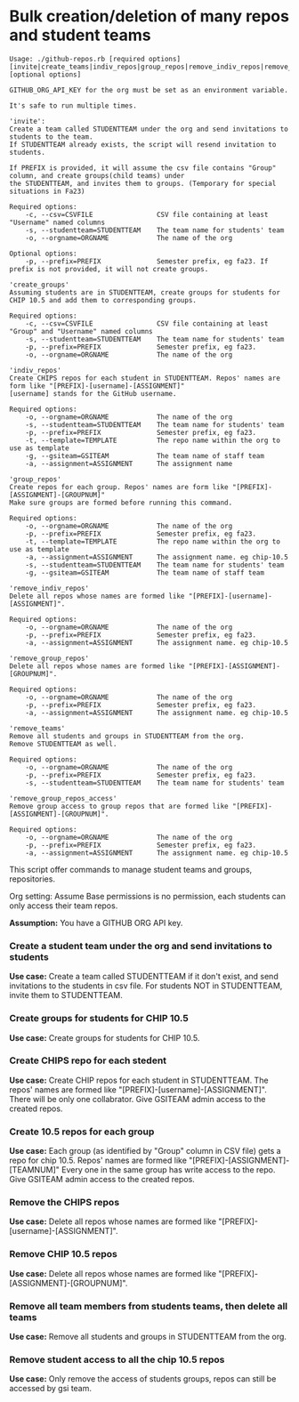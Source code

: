 # Bulk creation/deletion of many repos and student teams

```
Usage: ./github-repos.rb [required options] [invite|create_teams|indiv_repos|group_repos|remove_indiv_repos|remove_group_repos|remove_teams|remove_group_repos_access] [optional options]

GITHUB_ORG_API_KEY for the org must be set as an environment variable.

It's safe to run multiple times.

'invite':
Create a team called STUDENTTEAM under the org and send invitations to students to the team.
If STUDENTTEAM already exists, the script will resend invitation to students.

If PREFIX is provided, it will assume the csv file contains "Group" column, and create groups(child teams) under 
the STUDENTTEAM, and invites them to groups. (Temporary for special situations in Fa23)

Required options:
    -c, --csv=CSVFILE                CSV file containing at least "Username" named columns
    -s, --studentteam=STUDENTTEAM    The team name for students' team
    -o, --orgname=ORGNAME            The name of the org

Optional options:
    -p, --prefix=PREFIX              Semester prefix, eg fa23. If prefix is not provided, it will not create groups.

'create_groups'
Assuming students are in STUDENTTEAM, create groups for students for CHIP 10.5 and add them to corresponding groups.

Required options:
    -c, --csv=CSVFILE                CSV file containing at least "Group" and "Username" named columns
    -s, --studentteam=STUDENTTEAM    The team name for students' team
    -p, --prefix=PREFIX              Semester prefix, eg fa23.
    -o, --orgname=ORGNAME            The name of the org

'indiv_repos'
Create CHIPS repos for each student in STUDENTTEAM. Repos' names are form like "[PREFIX]-[username]-[ASSIGNMENT]"
[username] stands for the GitHub username.

Required options:
    -o, --orgname=ORGNAME            The name of the org
    -s, --studentteam=STUDENTTEAM    The team name for students' team
    -p, --prefix=PREFIX              Semester prefix, eg fa23.
    -t, --template=TEMPLATE          The repo name within the org to use as template
    -g, --gsiteam=GSITEAM            The team name of staff team
    -a, --assignment=ASSIGNMENT      The assignment name

'group_repos'
Create repos for each group. Repos' names are form like "[PREFIX]-[ASSIGNMENT]-[GROUPNUM]"
Make sure groups are formed before running this command.

Required options:
    -o, --orgname=ORGNAME            The name of the org
    -p, --prefix=PREFIX              Semester prefix, eg fa23.
    -t, --template=TEMPLATE          The repo name within the org to use as template
    -a, --assignment=ASSIGNMENT      The assignment name. eg chip-10.5
    -s, --studentteam=STUDENTTEAM    The team name for students' team
    -g, --gsiteam=GSITEAM            The team name of staff team

'remove_indiv_repos'
Delete all repos whose names are formed like "[PREFIX]-[username]-[ASSIGNMENT]".

Required options:
    -o, --orgname=ORGNAME            The name of the org
    -p, --prefix=PREFIX              Semester prefix, eg fa23.
    -a, --assignment=ASSIGNMENT      The assignment name. eg chip-10.5

'remove_group_repos'
Delete all repos whose names are formed like "[PREFIX]-[ASSIGNMENT]-[GROUPNUM]".

Required options:
    -o, --orgname=ORGNAME            The name of the org
    -p, --prefix=PREFIX              Semester prefix, eg fa23.
    -a, --assignment=ASSIGNMENT      The assignment name. eg chip-10.5

'remove_teams'
Remove all students and groups in STUDENTTEAM from the org.
Remove STUDENTTEAM as well.

Required options:
    -o, --orgname=ORGNAME            The name of the org
    -p, --prefix=PREFIX              Semester prefix, eg fa23.
    -s, --studentteam=STUDENTTEAM    The team name for students' team

'remove_group_repos_access'
Remove group access to group repos that are formed like "[PREFIX]-[ASSIGNMENT]-[GROUPNUM]".

Required options:
    -o, --orgname=ORGNAME            The name of the org
    -p, --prefix=PREFIX              Semester prefix, eg fa23.
    -a, --assignment=ASSIGNMENT      The assignment name. eg chip-10.5 
```

This script offer commands to manage student teams and groups, repositories.

Org setting: Assume Base permissions is no permission, each students can only access their team repos.

**Assumption:** You have a GITHUB ORG API key.

### Create a student team under the org and send invitations to students

**Use case:** Create a team called STUDENTTEAM if it don't exist, and send invitations 
to the students in csv file. For students NOT in STUDENTTEAM, invite them to STUDENTTEAM.

### Create groups for students for CHIP 10.5

**Use case:** Create groups for students for CHIP 10.5. 

### Create CHIPS repo for each stedent

**Use case:** Create CHIP repos for each student in STUDENTTEAM.
The repos' names are formed like  "[PREFIX]-[username]-[ASSIGNMENT]". There will 
be only one collabrator. Give GSITEAM admin access to the created repos.

### Create 10.5 repos for each group

**Use case:** Each group (as identified by "Group" column in CSV file)
gets a repo for chip 10.5.  Repos' names are formed like "[PREFIX]-[ASSIGNMENT]-[TEAMNUM]"
Every one in the same group has write access to the repo.
Give GSITEAM admin access to the created repos.

### Remove the CHIPS repos

**Use case:** Delete all repos whose names are formed like "[PREFIX]-[username]-[ASSIGNMENT]".

### Remove CHIP 10.5 repos

**Use case:** Delete all repos whose names are formed like "[PREFIX]-[ASSIGNMENT]-[GROUPNUM]".

### Remove all team members from students teams, then delete all teams

**Use case:** Remove all students and groups in STUDENTTEAM from the org.

### Remove student access to all the chip 10.5 repos 

**Use case:** Only remove the access of students groups, repos can still be accessed by
gsi team.

